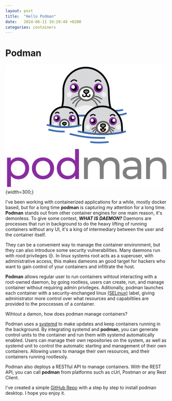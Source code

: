 ```yaml
---
layout: post
title:  "Hello Podman"
date:   2024-06-11 19:29:49 +0200
categories: containers
---
```


# Podman

![Alt text](../assets/podman-logo.png){width=300;}


I've been working with containerized applications for a while, mostly docker based, but for a long time **podman** is capturing my attention for a long time. **Podman** stands out from other container engines for one main reason, it's demonless. To give some context, ***WHAT IS DAEMON?*** Daemons are processes that run in background to do the heavy lifting of running containers without any UI, it's a king of intermediary between the user and the container itself. 

They can be a convenient way to manage the container environment, but they can also introduce some security vulnerabilities. Many daemons run with rood privileges :unamused:. In linux systems root acts as a superuser, with administrative access, this makes dameons an good target for hackers who want to gain control of your containers and infiltrate the host.

**Podman** allows regular user to run containers wihtout interacting with a root-owned daemon, by going rootless, users can create, run, and manage container without requiring admin privileges. Aditionally, podman launches each container with a security-enchanged linux [(SELinux)](https://www.redhat.com/en/topics/linux/what-is-selinux) label, giving administrator more control over what resources and capabiltiies are provided to the proccesses of a container.

Wihtout a damon, how does podman manage containers?

Podman uses a [systemd](https://access.redhat.com/documentation/en-us/red_hat_enterprise_linux/7/html/system_administrators_guide/chap-managing_services_with_systemd?extIdCarryOver=true&sc_cid=701f2000001OH7EAAW) to make updates and keep containers running in the background. By integrating systemd and **podman**, you can generate control units to the container and run them with systemd automatically enabled. Users can manage their own repositories on the system, as well as systemd unit to control the automatic starting and management of their own containers. Allowing users to manage their own resources, and their containers running rootlessly.

Podman also deploys a RESTful API to manage containers. With the REST API, you can call **podman** from platforms such as cUrl, Postman or any Rest Client. 

I've created a simple [GitHub Repo](https://github.com/rafaelherik/hello-podman) with a step by step to install podman desktop. I hope you enjoy it.

